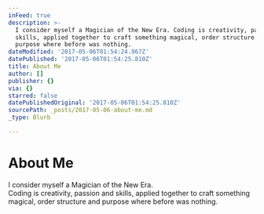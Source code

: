 ```yaml
---
inFeed: true
description: >-
  I consider myself a Magician of the New Era. Coding is creativity, passion and
  skills, applied together to craft something magical, order structure and
  purpose where before was nothing. 
dateModified: '2017-05-06T01:54:24.967Z'
datePublished: '2017-05-06T01:54:25.810Z'
title: About Me
author: []
publisher: {}
via: {}
starred: false
datePublishedOriginal: '2017-05-06T01:54:25.810Z'
sourcePath: _posts/2017-05-06-about-me.md
_type: Blurb

---
```

# **About Me**

I consider myself a Magician of the New Era.  
Coding is creativity, passion and skills, applied together to craft something magical, order structure and purpose where before was nothing.